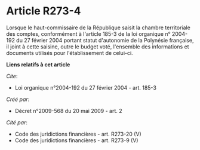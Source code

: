 # Article R273-4

Lorsque le haut-commissaire de la République saisit la chambre territoriale des comptes, conformément à l'article 185-3 de la
loi organique n° 2004-192 du 27 février 2004 portant statut d'autonomie de la Polynésie française, il joint à cette saisine,
outre le budget voté, l'ensemble des informations et documents utilisés pour l'établissement de celui-ci.

**Liens relatifs à cet article**

_Cite_:

  - Loi organique n°2004-192 du 27 février 2004 - art. 185-3

_Créé par_:

  - Décret n°2009-568 du 20 mai 2009 - art. 2

_Cité par_:

  - Code des juridictions financières - art. R273-20 (V)
  - Code des juridictions financières - art. R273-9 (V)
